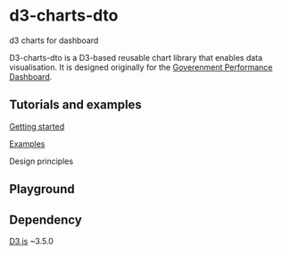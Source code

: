 # d3-charts-dto
d3 charts for dashboard

D3-charts-dto is a D3-based reusable chart library that enables data visualisation. It is designed originally for the [Goverenment Performance Dashboard](https://dashboard.gov.au/).

## Tutorials and examples
[Getting started](https://github.com/AusDTO/d3-charts-dto/wiki)

[Examples](http://ausdto.github.io/d3-charts-dto/)

Design principles

## Playground

## Dependency
[D3.js](https://d3js.org/) ~3.5.0
